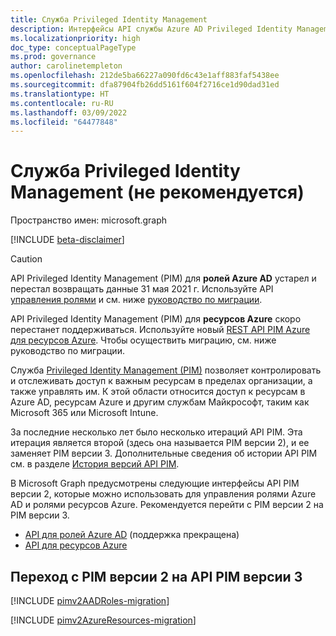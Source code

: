```yaml
---
title: Служба Privileged Identity Management
description: Интерфейсы API службы Azure AD Privileged Identity Management для управления ролями Azure Active Directory и ролями ресурсов Azure.
ms.localizationpriority: high
doc_type: conceptualPageType
ms.prod: governance
author: carolinetempleton
ms.openlocfilehash: 212de5ba66227a090fd6c43e1aff883faf5438ee
ms.sourcegitcommit: dfa87904fb26dd5161f604f2716ce1d90dad31ed
ms.translationtype: HT
ms.contentlocale: ru-RU
ms.lasthandoff: 03/09/2022
ms.locfileid: "64477848"
---
```

# <a name="privileged-identity-management-deprecated"></a>Служба Privileged Identity Management (не рекомендуется)

Пространство имен: microsoft.graph

[!INCLUDE [beta-disclaimer](../../includes/beta-disclaimer.md)]

>[!CAUTION]
>API Privileged Identity Management (PIM) для **ролей Azure AD** устарел и перестал возвращать данные 31 мая 2021 г. Используйте API [управления ролями](/graph/api/resources/rolemanagement?view=graph-rest-beta&preserve-view=true) и см. ниже [руководство по миграции](#migrate-from-pim-v2-to-pim-v3-apis).
>
>API Privileged Identity Management (PIM) для **ресурсов Azure** скоро перестанет поддерживаться. Используйте новый [REST API PIM Azure для ресурсов Azure](/rest/api/authorization/role-eligibility-schedule-requests). Чтобы осуществить миграцию, см. ниже руководство по миграции.

Служба [Privileged Identity Management (PIM)](/azure/active-directory/privileged-identity-management/pim-configure) позволяет контролировать и отслеживать доступ к важным ресурсам в пределах организации, а также управлять им. К этой области относится доступ к ресурсам в Azure AD, ресурсам Azure и другим службам Майкрософт, таким как Microsoft 365 или Microsoft Intune.

За последние несколько лет было несколько итераций API PIM. Эта итерация является второй (здесь она называется PIM версии 2), и ее заменяет PIM версии 3. Дополнительные сведения об истории API PIM см. в разделе [История версий API PIM](/azure/active-directory/privileged-identity-management/pim-apis#pim-api-history).

В Microsoft Graph предусмотрены следующие интерфейсы API PIM версии 2, которые можно использовать для управления ролями Azure AD и ролями ресурсов Azure. Рекомендуется перейти с PIM версии 2 на PIM версии 3.

- [API для ролей Azure AD](privilegedidentitymanagement-directory.md) (поддержка прекращена)
- [API для ресурсов Azure](privilegedidentitymanagement-resources.md)

## <a name="migrate-from-pim-v2-to-pim-v3-apis"></a>Переход с PIM версии 2 на API PIM версии 3

[!INCLUDE [pimv2AADRoles-migration](../../includes/pimv2AADRoles-migration.md)]

[!INCLUDE [pimv2AzureResources-migration](../../includes/pimv2AzureResources-migration.md)]

<!-- uuid: 8fcb5dbc-d5aa-4681-8e31-b001d5168d79
2015-10-25 14:57:30 UTC -->
<!--
{
  "type": "#page.annotation",
  "description": "Service root",
  "keywords": "",
  "section": "documentation",
  "tocPath": "",
  "suppressions": []
}
-->
